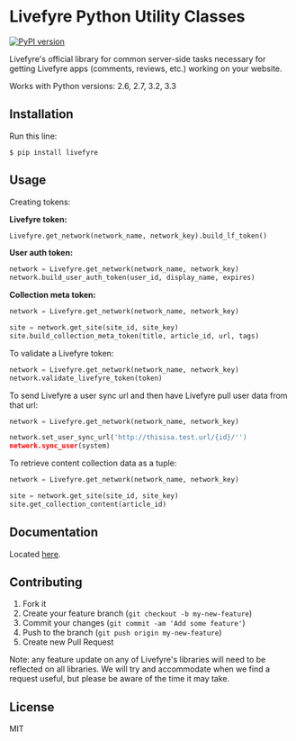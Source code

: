 # Livefyre Python Utility Classes
[![PyPI version](https://badge.fury.io/py/livefyre.png)](http://badge.fury.io/py/livefyre)

Livefyre's official library for common server-side tasks necessary for getting Livefyre apps (comments, reviews, etc.) working on your website.

Works with Python versions: 2.6, 2.7, 3.2, 3.3

## Installation

Run this line:

    $ pip install livefyre

## Usage

Creating tokens:

**Livefyre token:**

```python
Livefyre.get_network(network_name, network_key).build_lf_token()
```

**User auth token:**

```python
network = Livefyre.get_network(network_name, network_key)
network.build_user_auth_token(user_id, display_name, expires)
```

**Collection meta token:**

```python
network = Livefyre.get_network(network_name, network_key)

site = network.get_site(site_id, site_key)
site.build_collection_meta_token(title, article_id, url, tags)
```

To validate a Livefyre token:

```python
network = Livefyre.get_network(network_name, network_key)
network.validate_livefyre_token(token)
```

To send Livefyre a user sync url and then have Livefyre pull user data from that url:

```python
network = Livefyre.get_network(network_name, network_key)

network.set_user_sync_url('http://thisisa.test.url/{id}/'')
network.sync_user(system)
```

To retrieve content collection data as a tuple:

```python
network = Livefyre.get_network(network_name, network_key)

site = network.get_site(site_id, site_key)
site.get_collection_content(article_id)
```

## Documentation

Located [here](http://answers.livefyre.com/libraries).

## Contributing

1. Fork it
2. Create your feature branch (`git checkout -b my-new-feature`)
3. Commit your changes (`git commit -am 'Add some feature'`)
4. Push to the branch (`git push origin my-new-feature`)
5. Create new Pull Request

Note: any feature update on any of Livefyre's libraries will need to be reflected on all libraries. We will try and accommodate when we find a request useful, but please be aware of the time it may take.

## License

MIT